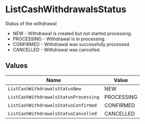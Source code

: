 # ListCashWithdrawalsStatus

Status of the withdrawal
* NEW - Withdrawal is created but not started processing.
* PROCESSING - Withdrawal is in processing.
* CONFIRMED - Withdrawal was successfully processed.
* CANCELLED - Withdrawal was cancelled.


## Values

| Name                                  | Value                                 |
| ------------------------------------- | ------------------------------------- |
| `ListCashWithdrawalsStatusNew`        | NEW                                   |
| `ListCashWithdrawalsStatusProcessing` | PROCESSING                            |
| `ListCashWithdrawalsStatusConfirmed`  | CONFIRMED                             |
| `ListCashWithdrawalsStatusCancelled`  | CANCELLED                             |